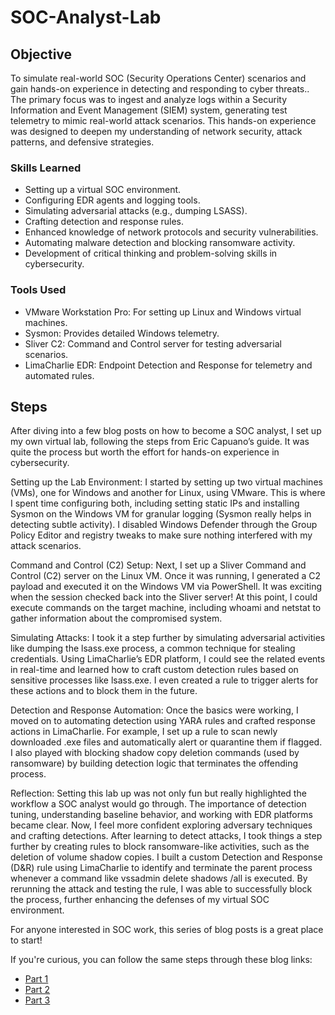 # SOC-Analyst-Lab

## Objective

To simulate real-world SOC (Security Operations Center) scenarios and gain hands-on experience in detecting and responding to cyber threats.. The primary focus was to ingest and analyze logs within a Security Information and Event Management (SIEM) system, generating test telemetry to mimic real-world attack scenarios. This hands-on experience was designed to deepen my understanding of network security, attack patterns, and defensive strategies.

### Skills Learned

- Setting up a virtual SOC environment.
- Configuring EDR agents and logging tools.
- Simulating adversarial attacks (e.g., dumping LSASS).
- Crafting detection and response rules.
- Enhanced knowledge of network protocols and security vulnerabilities.
- Automating malware detection and blocking ransomware activity.
- Development of critical thinking and problem-solving skills in cybersecurity.

### Tools Used
- VMware Workstation Pro: For setting up Linux and Windows virtual machines.
- Sysmon: Provides detailed Windows telemetry.
- Sliver C2: Command and Control server for testing adversarial scenarios.
- LimaCharlie EDR: Endpoint Detection and Response for telemetry and automated rules.

## Steps
After diving into a few blog posts on how to become a SOC analyst, I set up my own virtual lab, following the steps from Eric Capuano’s guide. It was quite the process but worth the effort for hands-on experience in cybersecurity.

Setting up the Lab Environment:
I started by setting up two virtual machines (VMs), one for Windows and another for Linux, using VMware. This is where I spent time configuring both, including setting static IPs and installing Sysmon on the Windows VM for granular logging (Sysmon really helps in detecting subtle activity). I disabled Windows Defender through the Group Policy Editor and registry tweaks to make sure nothing interfered with my attack scenarios.

Command and Control (C2) Setup:
Next, I set up a Sliver Command and Control (C2) server on the Linux VM. Once it was running, I generated a C2 payload and executed it on the Windows VM via PowerShell. It was exciting when the session checked back into the Sliver server! At this point, I could execute commands on the target machine, including whoami and netstat to gather information about the compromised system.

Simulating Attacks:
I took it a step further by simulating adversarial activities like dumping the lsass.exe process, a common technique for stealing credentials. Using LimaCharlie’s EDR platform, I could see the related events in real-time and learned how to craft custom detection rules based on sensitive processes like lsass.exe. I even created a rule to trigger alerts for these actions and to block them in the future.

Detection and Response Automation:
Once the basics were working, I moved on to automating detection using YARA rules and crafted response actions in LimaCharlie. For example, I set up a rule to scan newly downloaded .exe files and automatically alert or quarantine them if flagged. I also played with blocking shadow copy deletion commands (used by ransomware) by building detection logic that terminates the offending process.

Reflection:
Setting this lab up was not only fun but really highlighted the workflow a SOC analyst would go through. The importance of detection tuning, understanding baseline behavior, and working with EDR platforms became clear. Now, I feel more confident exploring adversary techniques and crafting detections.
After learning to detect attacks, I took things a step further by creating rules to block ransomware-like activities, such as the deletion of volume shadow copies. I built a custom Detection and Response (D&R) rule using LimaCharlie to identify and terminate the parent process whenever a command like vssadmin delete shadows /all is executed. By rerunning the attack and testing the rule, I was able to successfully block the process, further enhancing the defenses of my virtual SOC environment.

For anyone interested in SOC work, this series of blog posts is a great place to start!

If you're curious, you can follow the same steps through these blog links:

- <a href="https://blog.ecapuano.com/p/so-you-want-to-be-a-soc-analyst-part">Part 1 </a>
- <a href="https://blog.ecapuano.com/p/so-you-want-to-be-a-soc-analyst-part-ea2">Part 2 </a>
- <a href="https://blog.ecapuano.com/p/so-you-want-to-be-a-soc-analyst-part-77e">Part 3 </a>
